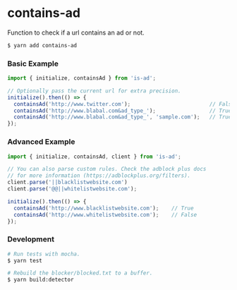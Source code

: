 # contains-ad

Function to check if a url contains an ad or not.

```sh
$ yarn add contains-ad
```

### Basic Example

```js
import { initialize, containsAd } from 'is-ad';

// Optionally pass the current url for extra precision.
initialize().then(() => {
  containsAd('http://www.twitter.com');                         // False
  containsAd('http://www.blabal.com&ad_type_');                 // True
  containsAd('http://www.blabal.com&ad_type_', 'sample.com');   // True
});
```

### Advanced Example

```js
import { initialize, containsAd, client } from 'is-ad';

// You can also parse custom rules. Check the adblock plus docs
// for more information (https://adblockplus.org/filters).
client.parse('||blacklistwebsite.com')
client.parse('@@||whitelistwebsite.com');

initialize().then(() => {
  containsAd('http://www.blacklistwebsite.com');    // True
  containsAd('http://www.whitelistwebsite.com');    // False
});
```

### Development

```py
# Run tests with mocha.
$ yarn test

# Rebuild the blocker/blocked.txt to a buffer.
$ yarn build:detector
```